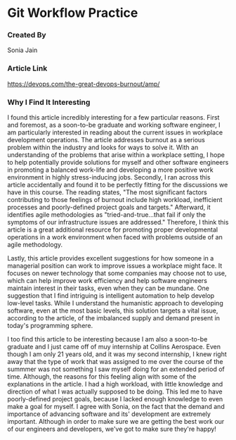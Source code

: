 # Git Workflow Practice

### Created By

Sonia Jain

### Article Link

https://devops.com/the-great-devops-burnout/amp/

### Why I Find It Interesting

I found this article incredibly interesting for a few particular reasons. First and foremost, as a soon-to-be graduate and working software engineer, I am particularly interested in reading about the current issues in workplace development operations. The article addresses burnout as a serious problem within the industry and looks for ways to solve it. With an understanding of the problems that arise within a workplace setting, I hope to help potentially provide solutions for myself and other software engineers in promoting a balanced work-life and developing a more positive work environment in highly stress-inducing jobs. Secondly, I ran across this article accidentally and found it to be perfectly fitting for the discussions we have in this course. The reading states, "The most significant factors contributing to those feelings of burnout include high workload, inefficient processes and poorly-defined project goals and targets." Afterward, it identifies agile methodologies as "tried-and-true...that fail if only the symptoms of our infrastructure issues are addressed." Therefore, I think this article is a great additional resource for promoting proper developmental operations in a work environment when faced with problems outside of an agile methodology.

Lastly, this article provides excellent suggestions for how someone in a managerial position can work to improve issues a workplace might face. It focuses on newer technology that some companies may choose not to use, which can help improve work efficiency and help software engineers maintain interest in their tasks, even when they can be mundane. One suggestion that I find intriguing is intelligent automation to help develop low-level tasks. While I understand the humanistic approach to developing software, even at the most basic levels, this solution targets a vital issue, according to the article, of the imbalanced supply and demand present in today's programming sphere.


I too find this article to be interesting because I am also a soon-to-be graduate and I just came off of muy internship at Collins Aerospace. Even though I am only 21 years old, and it was my second internship, I knew right away that the type of work that was assigned to me over the course of the summmer was not something I saw myself doing for an extended period of time. Although, the reasons for this feeling align with some of the explanations in the article. I had a high workload, with little knowledge and direction of what I was actually supposed to be doing. This led me to have poorly-defined project goals, because I lacked enough knowledge to even make a goal for myself. I agree with Sonia, on the fact that the demand and importance of advancing software and its' development are extremely important. Although in order to make sure we are getting the best work our of our engineers and developers, we've got to make sure they're happy!